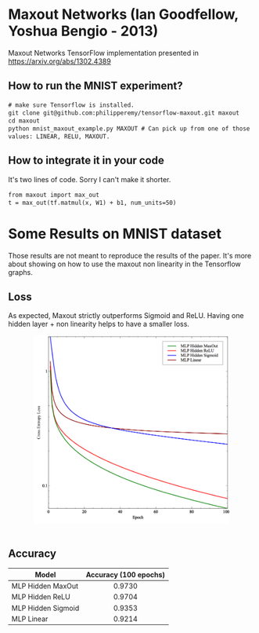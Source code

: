 # Maxout Networks (Ian Goodfellow, Yoshua Bengio - 2013)
Maxout Networks TensorFlow implementation presented in https://arxiv.org/abs/1302.4389

## How to run the MNIST experiment?

```
# make sure Tensorflow is installed.
git clone git@github.com:philipperemy/tensorflow-maxout.git maxout
cd maxout
python mnist_maxout_example.py MAXOUT # Can pick up from one of those values: LINEAR, RELU, MAXOUT.
```

## How to integrate it in your code

It's two lines of code. Sorry I can't make it shorter.

```
from maxout import max_out
t = max_out(tf.matmul(x, W1) + b1, num_units=50)
```

# Some Results on MNIST dataset

Those results are not meant to reproduce the results of the paper. It's more about showing on how to use the maxout non linearity in the Tensorflow graphs.

## Loss

As expected, Maxout strictly outperforms Sigmoid and ReLU. Having one hidden layer + non linearity helps to have a smaller loss.

<div align="center">
  <img src="fig/mnist.png" width="400"><br><br>
</div>

## Accuracy

| Model      | Accuracy (100 epochs) | 
| ------------- |:-------------:|
| MLP Hidden MaxOut      | 0.9730 |
| MLP Hidden ReLU       |  0.9704      |
| MLP Hidden Sigmoid | 0.9353      |
| MLP Linear | 0.9214      |
